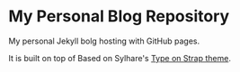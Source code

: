 # My Personal Blog Repository

My personal Jekyll bolg hosting with GitHub pages. 

It is built on top of Based on Sylhare's [Type on Strap theme](https://github.com/Sylhare/Type-on-Strap).
